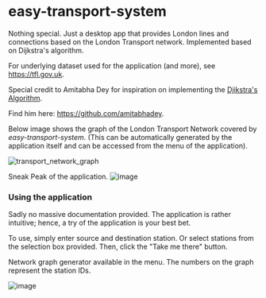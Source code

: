 # easy-transport-system
Nothing special. Just a desktop app that provides London lines and connections based on the London Transport network. Implemented based on Dijkstra's algorithm.

For underlying dataset used for the application (and more), see https://tfl.gov.uk.

Special credit to Amitabha Dey for inspiration on implementing the [Djikstra's Algorithm](https://www.youtube.com/watch?v=Ub4-nG09PFw).

Find him here: https://github.com/amitabhadey.


Below image shows the graph of the London Transport Network covered by *easy-transport-system*. (This can be automatically generated by the application itself and can be accessed from the menu of the application).

![transport_network_graph](https://user-images.githubusercontent.com/68852419/185618586-e62cb89d-49f1-47b8-9742-cbba6de5a763.gif)



Sneak Peak of the application.
![image](https://user-images.githubusercontent.com/68852419/185616143-d8664d59-51d2-43cb-a7f9-e6f31bfee963.png)

### Using the application
Sadly no massive documentation provided. The application is rather intuitive; hence, a try of the application is your best bet.

To use, simply enter source and destination station. Or select stations from the selection box provided. Then, click the "Take me there" button.

Network graph generator available in the menu. The numbers on the graph represent the station IDs.

![image](https://user-images.githubusercontent.com/68852419/185617767-a8c2cd1f-388f-479d-9f71-2547be855d55.png)

